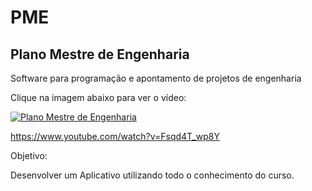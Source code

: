 # PME


<h2><b>Plano Mestre de Engenharia</h2></b>

Software para programação e apontamento de projetos de engenharia

Clique na imagem abaixo para ver o vídeo:

[![Plano Mestre de Engenharia](http://img.youtube.com/vi/Fsqd4T_wp8Y/0.jpg)](https://www.youtube.com/watch?v=Fsqd4T_wp8Y "Fsqd4T_wp8Y")

https://www.youtube.com/watch?v=Fsqd4T_wp8Y

Objetivo:

Desenvolver um Aplicativo utilizando todo o conhecimento do curso.

